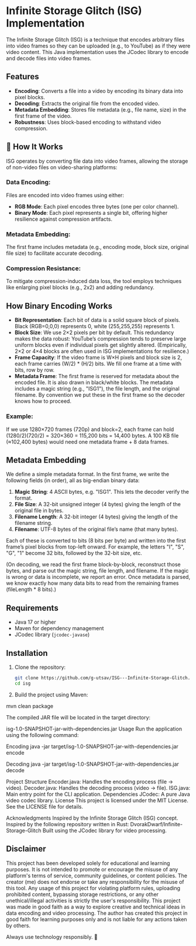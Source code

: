 # Infinite Storage Glitch (ISG) Implementation

The Infinite Storage Glitch (ISG) is a technique that encodes arbitrary files into video frames so they can be uploaded (e.g., to YouTube) as if they were video content. This Java implementation uses the JCodec library to encode and decode files into video frames.

## Features
- **Encoding**: Converts a file into a video by encoding its binary data into pixel blocks.
- **Decoding**: Extracts the original file from the encoded video.
- **Metadata Embedding**: Stores file metadata (e.g., file name, size) in the first frame of the video.
- **Robustness**: Uses block-based encoding to withstand video compression.

## 🔧 How It Works

ISG operates by converting file data into video frames, allowing the storage of non-video files on video-sharing platforms:

### Data Encoding: 
Files are encoded into video frames using either:
- **RGB Mode**: Each pixel encodes three bytes (one per color channel).
- **Binary Mode**: Each pixel represents a single bit, offering higher resilience against compression artifacts.

### Metadata Embedding: 
The first frame includes metadata (e.g., encoding mode, block size, original file size) to facilitate accurate decoding.

### Compression Resistance: 
To mitigate compression-induced data loss, the tool employs techniques like enlarging pixel blocks (e.g., 2x2) and adding redundancy.

## How Binary Encoding Works

- **Bit Representation**: Each bit of data is a solid square block of pixels. Black (RGB=0,0,0) represents 0, white (255,255,255) represents 1.
- **Block Size**: We use 2×2 pixels per bit by default. This redundancy makes the data robust: YouTube’s compression tends to preserve large uniform blocks even if individual pixels get slightly altered. (Empirically, 2×2 or 4×4 blocks are often used in ISG implementations for resilience.)
- **Frame Capacity**: If the video frame is W×H pixels and block size is 2, each frame carries (W/2) * (H/2) bits. We fill one frame at a time with bits, row by row.
- **Metadata Frame**: The first frame is reserved for metadata about the encoded file. It is also drawn in black/white blocks. The metadata includes a magic string (e.g., "ISG1"), the file length, and the original filename. By convention we put these in the first frame so the decoder knows how to proceed.

### Example:
If we use 1280×720 frames (720p) and block=2, each frame can hold (1280/2)(720/2) = 320×360 = 115,200 bits = 14,400 bytes. A 100 KB file (≈102,400 bytes) would need one metadata frame + 8 data frames.

## Metadata Embedding

We define a simple metadata format. In the first frame, we write the following fields (in order), all as big-endian binary data:
1. **Magic String**: 4 ASCII bytes, e.g. "ISG1". This lets the decoder verify the format.
2. **File Size**: A 32-bit unsigned integer (4 bytes) giving the length of the original file in bytes.
3. **Filename Length**: A 32-bit integer (4 bytes) giving the length of the filename string.
4. **Filename**: UTF-8 bytes of the original file’s name (that many bytes).

Each of these is converted to bits (8 bits per byte) and written into the first frame’s pixel blocks from top-left onward. For example, the letters "I", "S", "G", "1" become 32 bits, followed by the 32-bit size, etc. 

(On decoding, we read the first frame block-by-block, reconstruct those bytes, and parse out the magic string, file length, and filename. If the magic is wrong or data is incomplete, we report an error. Once metadata is parsed, we know exactly how many data bits to read from the remaining frames (fileLength * 8 bits).)

   
## Requirements
- Java 17 or higher
- Maven for dependency management
- JCodec library (`jcodec-javase`)

## Installation
1. Clone the repository:
   ```bash
   git clone https://github.com/g-utsav/ISG---Infinite-Storage-Glitch.git
   cd isg

2. Build the project using Maven:

mvn clean package

The compiled JAR file will be located in the target directory:

isg-1.0-SNAPSHOT-jar-with-dependencies.jar
Usage
Run the application using the following command:

Encoding
java -jar target/isg-1.0-SNAPSHOT-jar-with-dependencies.jar encode <input-file> <output-video>

Decoding
java -jar target/isg-1.0-SNAPSHOT-jar-with-dependencies.jar decode <input-video> <output-directory>

Project Structure
Encoder.java: Handles the encoding process (file → video).
Decoder.java: Handles the decoding process (video → file).
ISG.java: Main entry point for the CLI application.
Dependencies
JCodec: A pure Java video codec library.
License
This project is licensed under the MIT License. See the LICENSE file for details.

Acknowledgments
Inspired by the Infinite Storage Glitch (ISG) concept.
Inspired by the following repository written in Rust: DvorakDwarf/Infinite-Storage-Glitch
Built using the JCodec library for video processing.

## Disclaimer

This project has been developed solely for educational and learning purposes.
It is not intended to promote or encourage the misuse of any platform's terms of service, community guidelines, or content policies.
The creator (me) does not endorse or take any responsibility for the misuse of this tool.
Any usage of this project for violating platform rules, uploading prohibited content, bypassing storage restrictions, or any other unethical/illegal activities is strictly the user's responsibility.
This project was made in good faith as a way to explore creative and technical ideas in data encoding and video processing.
The author has created this project in good faith for learning purposes only and is not liable for any actions taken by others.

Always use technology responsibly. 🙏
